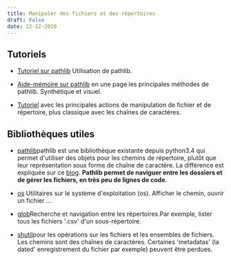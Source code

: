 ```yaml
---
title: Manipuler des fichiers et des répertoires
draft: False
date: 12-12-2020
---
```

## Tutoriels

- [Tutoriel sur pathlib](https://realpython.com/python-pathlib/) Utilisation de pathlib.

- [Aide-mémoire sur pathlib](https://github.com/chris1610/pbpython/blob/master/extras/Pathlib-Cheatsheet.pdf) en une page les principales méthodes de pathlib. Synthétique et visuel.

- [Tutoriel](https://realpython.com/working-with-files-in-python/) avec les principales actions de manipulation de fichier et de répertoire, plus classique avec les chaînes de caractères.


## Bibliothèques utiles

- [pathlib](https://docs.python.org/fr/3/library/pathlib.html)pathlib est une bibliothèque existante depuis python3.4 qui permet d'utiliser des objets pour les chemins de répertoire, plutôt que leur représentation sous forme de chaîne de caractère. La différence est expliquée sur ce [blog](https://snarky.ca/why-pathlib-path-doesn-t-inherit-from-str/). **Pathlib permet de naviguer entre les dossiers et de gérer les fichiers, en très peu de lignes de code.**

- [os](https://docs.python.org/fr/3/library/os.html) Utilitaires sur le système d'exploitation (os). Afficher le chemin, ouvrir un fichier ...

- [glob](https://docs.python.org/fr/3/library/glob.html?highlight=glob#module-glob)Recherche et navigation entre les répertoires.Par exemple, lister tous les fichiers '.csv' d'un sous-répertoire. 

- [shutil](https://docs.python.org/fr/3/library/shutil.html#module-shutil)pour les opérations sur les fichiers et les ensembles de fichiers. Les chemins sont des chaînes de caractères. Certaines 'metadatas' (la dated' enregistrement du fichier par exemple) peuvent être perdues.
